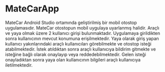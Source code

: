 # MateCarApp
MateCar Android Studio ortamında geliştirilmiş bir mobil otostop uygulamasıdır. 
MateCar otostopun mobil uygulaya uyarlanmış halidir. Araçlı ve yaya olmak üzere 2 kullanıcı girişi bulunmaktadır. Uygulamaya girildikten sonra kullanıcının mevcut konumuna erişilmektedir. Yaya olarak giriş yapan kullanıcı yakınlarındaki araçlı kullanıcıları görebilmekte ve otostop isteği atabilmektedir. İstek atıldıktan sonra araçlı kullanıcıya bildirim gitmekte ve isteğine bağlı olarak onaylayıp veya reddedebilmektedir. Gelen isteği onayladıktan sonra yaya olan kullanıcının bilgileri araçlı kullanıcıya iletilmektedir.
